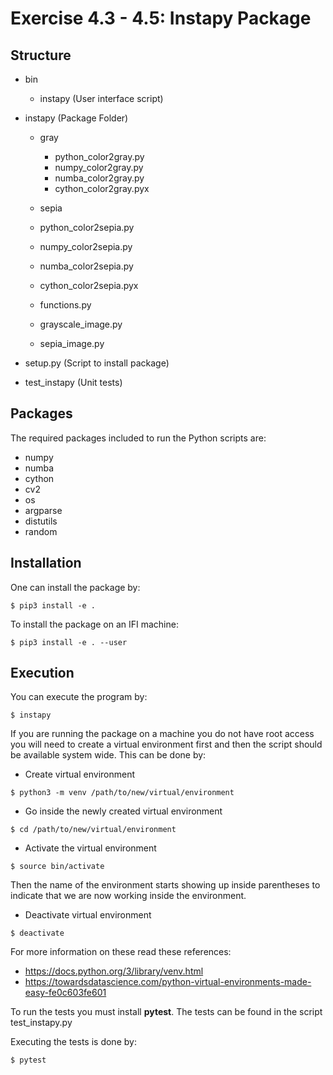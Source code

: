 # Exercise 4.3 - 4.5: Instapy Package

## Structure
- bin
  - instapy (User interface script)

- instapy (Package Folder)
  - gray
    - python_color2gray.py
    - numpy_color2gray.py
    - numba_color2gray.py
    - cython_color2gray.pyx

  - sepia
  - python_color2sepia.py
  - numpy_color2sepia.py
  - numba_color2sepia.py
  - cython_color2sepia.pyx

  - functions.py
  - grayscale_image.py
  - sepia_image.py

- setup.py (Script to install package)

- test_instapy (Unit tests)

## Packages
The required packages included to run the Python scripts are:

- numpy
- numba
- cython
- cv2
- os
- argparse
- distutils
- random

## Installation
One can install the package by:
```
$ pip3 install -e .
```

To install the package on an IFI machine:

```
$ pip3 install -e . --user
```

## Execution
You can execute the program by:
```
$ instapy
```
If you are running the package on a machine you do not have root access you will need to create a virtual environment first and then the script should be available system wide.
This can be done by:

- Create virtual environment
```
$ python3 -m venv /path/to/new/virtual/environment
```

- Go inside the newly created virtual environment
```
$ cd /path/to/new/virtual/environment
```

- Activate the virtual environment
```
$ source bin/activate
```
Then the name of the environment starts showing up inside parentheses to indicate that we are now working inside the environment.

- Deactivate virtual environment
```
$ deactivate
```

For more information on these read these references:
- https://docs.python.org/3/library/venv.html
- https://towardsdatascience.com/python-virtual-environments-made-easy-fe0c603fe601


To run the tests you must install **pytest**.
The tests can be found in the script test_instapy.py

Executing the tests is done by:

```
$ pytest
```
